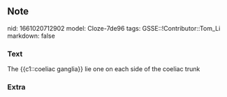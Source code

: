 ## Note
nid: 1661020712902
model: Cloze-7de96
tags: GSSE::!Contributor::Tom_Li
markdown: false

### Text
<div>
  The {{c1::coeliac ganglia}} lie one on each side of the coeliac
  trunk
</div>

### Extra

